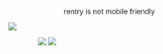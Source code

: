 ‎ ‎ ‎ ‎‎ ‎‎  ‎ ‎ ‎‎ ‎‎ ‎ ‎ ‎ ‎‎ ‎‎ ‎‎ ‎ ‎‎ ‎ ‎ ‎‎ ‎‎  ‎‎ ‎‎  ‎ ‎ ‎ ‎‎ ‎‎  rentry is not mobile friendly
<p align="center">

![](https://files.catbox.moe/yrigmb.png)
</p>

<p align="center"> 
                                                                        
‎ ‎‎ ‎ ‎ ‎ ‎ ‎ ‎ ‎ ‎ ‎ ‎ ‎ ‎‎ ‎‎  [![](https://files.catbox.moe/2nq29c.png)](https://mio.atabook.org) [![](https://files.catbox.moe/u175xg.png)](https://rentry.co/given)
